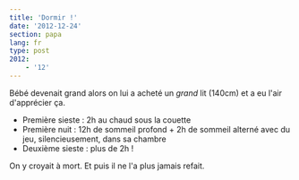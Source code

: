 ```yaml
---
title: 'Dormir !'
date: '2012-12-24'
section: papa
lang: fr
type: post
2012:
    - '12'
---
```


Bébé devenait grand alors on lui a acheté un _grand_ lit (140cm) et a eu l'air d'apprécier ça.

* Première sieste : 2h au chaud sous la couette
* Première nuit : 12h de sommeil profond + 2h de sommeil alterné avec du jeu, silencieusement, dans sa chambre
* Deuxième sieste : plus de 2h !

On y croyait à mort.
Et puis il ne l'a plus jamais refait.
